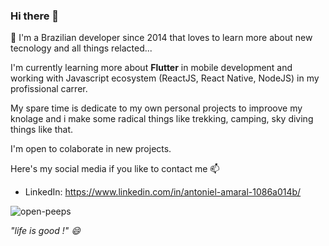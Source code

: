 ### Hi there 👋

💬 I'm a Brazilian developer since 2014 that loves to learn more about new tecnology and all things relacted...

I'm currently learning more about **Flutter** in mobile development and working with Javascript ecosystem 
(ReactJS, React Native, NodeJS) in my profissional carrer.

My spare time is dedicate to my own personal projects to improove my knolage and i make some radical things
like trekking, camping, sky diving things like that.

I'm open to colaborate in new projects.

Here's my social media if you like to contact me 📫

- LinkedIn: https://www.linkedin.com/in/antoniel-amaral-1086a014b/

![open-peeps](https://user-images.githubusercontent.com/37991230/89344431-416a5d80-d67c-11ea-9d79-afcd9ed10e08.png)

*"life is good !" 😄*



<!--
**TonnyRogers/TonnyRogers** is a ✨ _special_ ✨ repository because its `README.md` (this file) appears on your GitHub profile.

Here are some ideas to get you started:

- 🔭 I’m currently working on ...
- 🌱 I’m currently learning ...
- 👯 I’m looking to collaborate on ...
- 🤔 I’m looking for help with ...
- 💬 Ask me about ...
- 📫 How to reach me: ...
- 😄 Pronouns: ...
- ⚡ Fun fact: ...
-->
